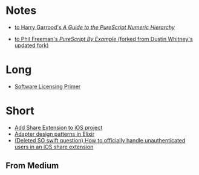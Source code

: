Notes
=====
+ [to Harry Garrood's *A Guide to the PureScript Numeric Hierarchy*](https://annotated-a-guide-to-the-purescript-numeric-hierarchy.readthedocs.io/en/latest/)

+ [to Phil Freeman's *PureScript By Example* (forked from Dustin Whitney's updated fork)](https://github.com/toraritte/purescript-book/tree/practice)

Long
====
+ [Software Licensing Primer](https://toraritte.github.io/software-licensing-a-primer/)

Short
=====
+ [Add Share Extension to iOS project](short/add-share-extension-to-ios-project.md)
+ [Adapter design patterns in Elixir](short/adapter-design-patterns-in-elixir.md)
+ [(Deleted SO swift question) How to officially handle unauthenticated users in an iOS share extension](short/deleted-how-to-officially-handle-unauthenticated-users-in-an-iOS-share-extension.htm)

From Medium
-----------
